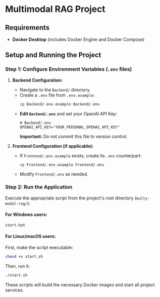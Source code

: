 # Multimodal RAG Project

## Requirements

* **Docker Desktop** (includes Docker Engine and Docker Compose)

## Setup and Running the Project

### Step 1: Configure Environment Variables (`.env` files)

1.  **Backend Configuration:**
    * Navigate to the `Backend/` directory.
    * Create a `.env` file from `.env.example`:
        ```bash
        cp Backend/.env.example Backend/.env
        ```
    * **Edit `Backend/.env`** and set your OpenAI API Key:
        ```env
        # Backend/.env
        OPENAI_API_KEY="YOUR_PERSONAL_OPENAI_API_KEY"
        ```
        **Important:** Do not commit this file to version control.

2.  **Frontend Configuration (if applicable):**
    * If `Frontend/.env.example` exists, create its `.env` counterpart:
        ```bash
        cp Frontend/.env.example Frontend/.env
        ```
    * Modify `Frontend/.env` as needed.

### Step 2: Run the Application

Execute the appropriate script from the project's root directory (`multy-modal-rag/`):

#### For Windows users:

```bash
start.bat
```

#### For Linux/macOS users:
First, make the script executable:

```bash
chmod +x start.sh
```

Then, run it:

```bash
./start.sh
```

These scripts will build the necessary Docker images and start all project services.
